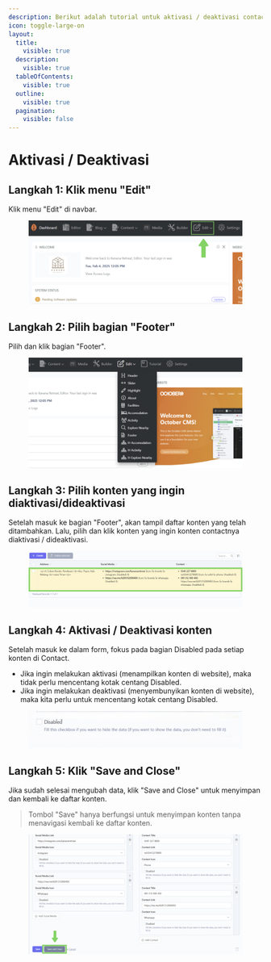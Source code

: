 ```yaml
---
description: Berikut adalah tutorial untuk aktivasi / deaktivasi contact di website Kanana.
icon: toggle-large-on
layout:
  title:
    visible: true
  description:
    visible: true
  tableOfContents:
    visible: true
  outline:
    visible: true
  pagination:
    visible: false
---
```


# Aktivasi / Deaktivasi

## Langkah 1: Klik menu "Edit"

Klik menu "Edit" di navbar.

<figure><img src="../../.gitbook/assets/1_All.png" alt=""><figcaption></figcaption></figure>

## Langkah 2: Pilih bagian "Footer"

Pilih dan klik bagian "Footer".

<figure><img src="../../.gitbook/assets/2_All (1).png" alt=""><figcaption></figcaption></figure>

## Langkah 3: Pilih konten yang ingin diaktivasi/dideaktivasi

Setelah masuk ke bagian "Footer",  akan tampil daftar konten yang telah ditambahkan. Lalu, pilih dan klik konten yang ingin konten contactnya diaktivasi / dideaktivasi.

<figure><img src="../../.gitbook/assets/3_footer_alamat.png" alt=""><figcaption></figcaption></figure>

## Langkah 4: Aktivasi / Deaktivasi konten

Setelah masuk ke dalam form, fokus pada bagian Disabled pada setiap konten di Contact.&#x20;

* Jika ingin melakukan aktivasi (menampilkan konten di website), maka tidak perlu mencentang kotak centang Disabled.
* Jika ingin melakukan deaktivasi (menyembunyikan konten di website), maka kita perlu untuk mencentang kotak centang Disabled.

<figure><img src="../../.gitbook/assets/4_Header_Disabled.png" alt=""><figcaption></figcaption></figure>

## Langkah 5: Klik "Save and Close"

Jika sudah selesai mengubah data, klik "Save and Close" untuk menyimpan dan kembali ke daftar konten.

> Tombol "Save" hanya berfungsi untuk menyimpan konten tanpa menavigasi kembali ke daftar konten.

<figure><img src="../../.gitbook/assets/5_footer_alamat.png" alt=""><figcaption></figcaption></figure>
